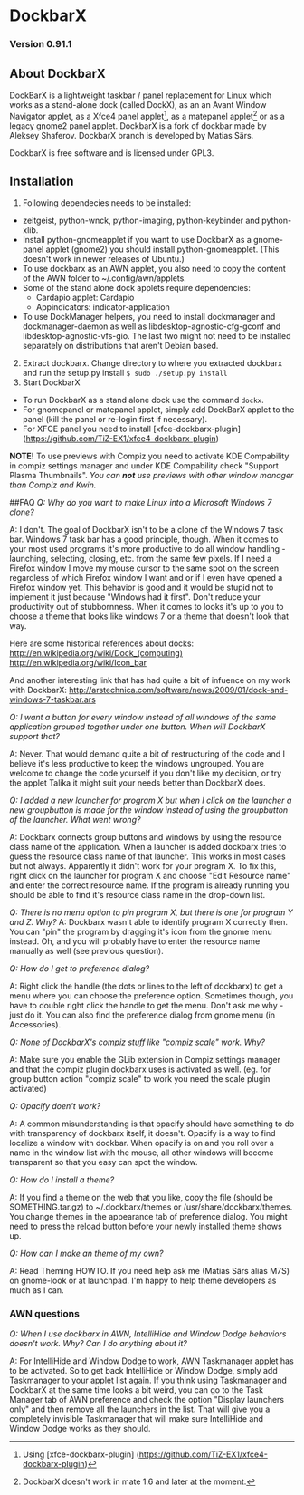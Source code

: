 # DockbarX
### Version 0.91.1

## About DockbarX
DockBarX is a lightweight taskbar / panel replacement for Linux which works as a stand-alone dock (called DockX), as an an Avant Window Navigator applet, as a Xfce4 panel applet[^1], as a matepanel applet[^2] or as a legacy gnome2 panel applet. DockbarX is a fork of dockbar made by Aleksey Shaferov. DockbarX branch is developed by Matias Särs.

DockbarX is free software and is licensed under GPL3.

## Installation

1. Following dependecies needs to be installed: 
  - zeitgeist, python-wnck, python-imaging, python-keybinder and python-xlib. 
  - Install python-gnomeapplet if you want to use DockbarX as a gnome-panel applet (gnome2) you should install python-gnomeapplet. (This doesn't work in newer releases of Ubuntu.)
  - To use dockbarx as an AWN applet, you also need to copy the content of the AWN folder to ~/.config/awn/applets.
  - Some of the stand alone dock applets require dependencies:
    - Cardapio applet: Cardapio
    - Appindicators: indicator-application
  - To use DockManager helpers, you need to install dockmanager and dockmanager-daemon as well as libdesktop-agnostic-cfg-gconf and libdesktop-agnostic-vfs-gio. The last two might not need to be installed separately on distributions that aren't Debian based.
2. Extract dockbarx. Change directory to where you extracted dockbarx and run the setup.py install `$ sudo ./setup.py install`
3. Start DockbarX
  - To run DockbarX as a stand alone dock use the command `dockx`.
  - For gnomepanel or matepanel applet, simply add DockBarX applet to the panel (kill the panel or re-login first if necessary).
  - For XFCE panel you need to install [xfce-dockbarx-plugin] (https://github.com/TiZ-EX1/xfce4-dockbarx-plugin)

**NOTE!** To use previews with Compiz you need to activate KDE Compability in compiz settings manager and under KDE Compability check "Support Plasma Thumbnails". *You can **not** use previews with other window manager than Compiz and Kwin.*

##FAQ
*Q: Why do you want to make Linux into a Microsoft Windows 7 clone?*

A: I don't. The goal of DockbarX isn't to be a clone of the Windows 7 task bar. Windows 7 task bar has a good principle, though.  When it comes to your most used programs it's more productive to do all window handling - launching, selecting, closing, etc. from the same few pixels. If I need a Firefox window I move my mouse cursor to the same spot on the screen regardless of which Firefox window I want and or if I even have opened a Firefox window yet. This behavior is good and it would be stupid not to implement it just because "Windows had it first". Don't reduce your productivity out of stubbornness. When it comes to looks it's up to you to choose a theme that looks like windows 7 or a theme that doesn't look that way.

Here are some historical references about docks:
http://en.wikipedia.org/wiki/Dock_(computing)
http://en.wikipedia.org/wiki/Icon_bar

And another interesting link that has had quite a bit of infuence on my work with DockbarX:
http://arstechnica.com/software/news/2009/01/dock-and-windows-7-taskbar.ars

*Q: I want a button for every window instead of all windows of the same application grouped together under one button. When will DockbarX support that?*

A: Never. That would demand quite a bit of restructuring of the code and I believe it's less productive to keep the windows ungrouped. You are welcome to change the code yourself if you don't like my decision, or try the applet Talika it might suit your needs better than DockbarX does.

*Q: I added a new launcher for program X but when I click on the launcher a new groupbutton is made for the window instead of using the groupbutton of the launcher. What went wrong?*

A: Dockbarx connects group buttons and windows by using the resource class name of the application. When a launcher is added dockbarx tries to guess the resource class name of that launcher. This works in most cases but not always. Apparently it didn't work for your program X. To fix this, right click on the launcher for program X and choose "Edit Resource name" and enter the correct resource name. If the program is already running you should be able to find it's resource class name in the drop-down list.

*Q: There is no menu option to pin program X, but there is one for program Y and Z. Why?*
A: Dockbarx wasn't able to identify program X correctly then. You can "pin" the program by dragging it's icon from the gnome menu instead. Oh, and you will probably have to enter the resource name manually as well (see previous question). 

*Q: How do I get to preference dialog?*

A: Right click the handle (the dots or lines to the left of dockbarx) to get a menu where you can choose the preference option. Sometimes though, you have to double right click the handle to get the menu. Don't ask me why - just do it. You can also find the preference dialog from gnome menu (in Accessories).

*Q: None of DockbarX's compiz stuff like "compiz scale" work. Why?*

A: Make sure you enable the GLib extension in Compiz settings manager and that the compiz plugin dockbarx uses is activated as well. (eg. for group button action "compiz scale" to work you need the scale plugin activated)

*Q: Opacify doen't work?*

A: A common misunderstanding is that opacify should have something to do with transparency of dockbarx itself, it doesn't. Opacify is a way to find localize a window with dockbar. When opacify is on and you roll over a name in the window list with the mouse, all other windows will become transparent so that you easy can spot the window. 

*Q: How do I install a theme?*

A: If you find a theme on the web that you like, copy the file (should be SOMETHING.tar.gz) to ~/.dockbarx/themes or /usr/share/dockbarx/themes. You change themes in the appearance tab of preference dialog. You might need to press the reload button before your newly installed theme shows up.

*Q: How can I make an theme of my own?*

A: Read Theming HOWTO. If you need help ask me (Matias Särs alias M7S) on gnome-look or at launchpad. I'm happy to help theme developers as much as I can.

### AWN questions
*Q: When I use dockbarx in AWN, IntelliHide and Window Dodge behaviors doesn't work. Why? Can I do anything about it?*

A: For IntelliHide and Window Dodge to work, AWN Taskmanager applet has to be activated. So to get back IntelliHide or Window Dodge, simply add Taskmanager to your applet list again. If you think using Taskmanager and DockbarX at the same time looks a bit weird, you can go to the Task Manager tab of AWN preference and check the option "Display launchers only" and then remove all the launchers in the list. That will give you a completely invisible Taskmanager that will make sure IntelliHide and Window Dodge works as they should. 

[^1]: Using [xfce-dockbarx-plugin] (https://github.com/TiZ-EX1/xfce4-dockbarx-plugin)

[^2]: DockbarX doesn't work in mate 1.6 and later at the moment.




